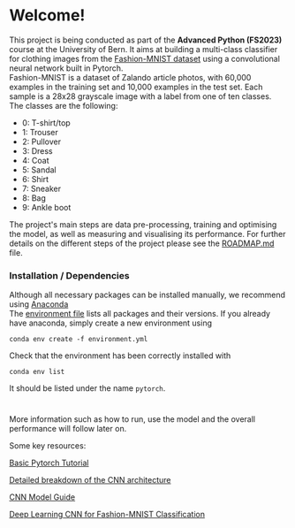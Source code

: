 # Welcome!
This project is being conducted as part of the **Advanced Python (FS2023)** course at the University of Bern. It aims at building a multi-class classifier for clothing images from the [Fashion-MNIST dataset](https://github.com/zalandoresearch/fashion-mnist) using a convolutional neural network built in Pytorch.   
Fashion-MNIST is a dataset of Zalando article photos, with 60,000 examples in the training set and 10,000 examples in the test set. Each sample is a 28x28 grayscale image with a label from one of ten classes.
The classes are the following:

* 0: T-shirt/top
* 1: Trouser
* 2: Pullover
* 3: Dress
* 4: Coat
* 5: Sandal
* 6: Shirt
* 7: Sneaker
* 8: Bag
* 9: Ankle boot

The project's main steps are data pre-processing, training and optimising the model, as well as measuring and visualising its performance.
For further details on the different steps of the project please see the [ROADMAP.md](ROADMAP.md) file.

### Installation / Dependencies

Although all necessary packages can be installed manually, we recommend using [Anaconda](https://www.anaconda.com/download#downloads)   
The [environment file](./environment.yml) lists all packages and their versions. If you already have anaconda, simply create a new environment using      

`conda env create -f environment.yml`

Check that the environment has been correctly installed with   

`conda env list`

It should be listed under the name `pytorch`.   

#

More information such as how to run, use the model and the overall performance will follow later on.

Some key resources:

[Basic Pytorch Tutorial](https://pytorch.org/tutorials/beginner/blitz/cifar10_tutorial.html)

[Detailed breakdown of the CNN architecture](https://cs231n.github.io/convolutional-networks/)

[CNN Model Guide ](https://www.kaggle.com/code/pavansanagapati/a-simple-cnn-model-beginner-guide)

[Deep Learning CNN for Fashion-MNIST Classification ](https://machinelearningmastery.com/how-to-develop-a-cnn-from-scratch-for-fashion-mnist-clothing-classification/)




